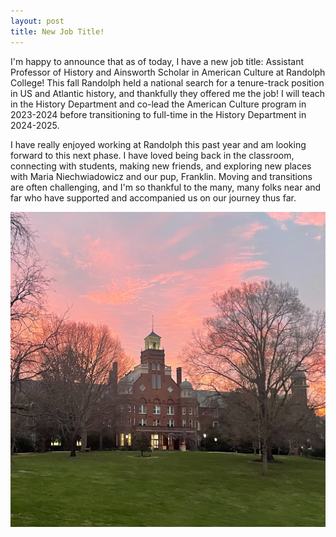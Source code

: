 ```yaml
---
layout: post
title: New Job Title!
---
```


I'm happy to announce that as of today, I have a new job title: Assistant Professor of History and Ainsworth Scholar in American Culture at Randolph College! This fall Randolph held a national search for a tenure-track position in US and Atlantic history, and thankfully they offered me the job! I will teach in the History Department and co-lead the American Culture program in 2023-2024 before transitioning to full-time in the History Department in 2024-2025.

I have really enjoyed working at Randolph this past year and am looking forward to this next phase. I have loved being back in the classroom, connecting with students, making new friends, and exploring new places with Maria Niechwiadowicz and our pup, Franklin. Moving and transitions are often challenging, and I'm so thankful to the many, many folks near and far who have supported and accompanied us on our journey thus far. 

<img class="headshot" src="Images/randolph-sunrise.JPG" alt="Sunrise of Randolph College's red-brick Main Hall. The sky is light pink and blue.">
